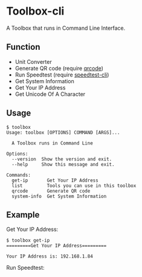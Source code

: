 # Toolbox-cli

A Toolbox that runs in Command Line Interface.

## Function

- Unit Converter
- Generate QR code (require [qrcode](https://github.com/lincolnloop/python-qrcode))
- Run Speedtest (require [speedtest-cli](https://github.com/sivel/speedtest-cli))
- Get System Information
- Get Your IP Address
- Get Unicode Of A Character

## Usage

```shell
$ toolbox
Usage: toolbox [OPTIONS] COMMAND [ARGS]...

  A Toolbox runs in Command Line

Options:
  --version  Show the version and exit.
  --help     Show this message and exit.

Commands:
  get-ip       Get Your IP Address
  list         Tools you can use in this toolbox
  qrcode       Generate QR code
  system-info  Get System Information
  ```
  
## Example
  
Get Your IP Address:
  
  ```shell
  $ toolbox get-ip
=========Get Your IP Address=========

Your IP Address is: 192.168.1.84
```

Run Speedtest:

```shell
